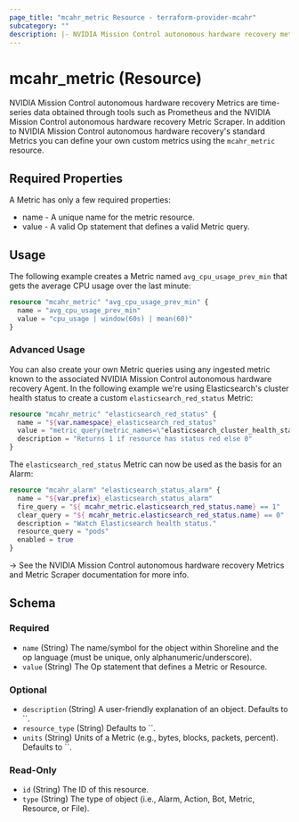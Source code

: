 ```yaml
---
page_title: "mcahr_metric Resource - terraform-provider-mcahr"
subcategory: ""
description: |- NVIDIA Mission Control autonomous hardware recovery metric. A periodic measurement of a system property.
---
```


# mcahr_metric (Resource)

NVIDIA Mission Control autonomous hardware recovery Metrics are time-series data obtained through tools such as Prometheus
and the NVIDIA Mission Control autonomous hardware recovery Metric Scraper. In addition to
NVIDIA Mission Control autonomous hardware recovery's standard Metrics you can define your own custom metrics using the `mcahr_metric`
resource.

## Required Properties

A Metric has only a few required properties:

- name - A unique name for the metric resource.
- value - A valid Op statement that defines a valid Metric query.

## Usage

The following example creates a Metric named `avg_cpu_usage_prev_min` that gets the average CPU usage over
the last minute:

```tf
resource "mcahr_metric" "avg_cpu_usage_prev_min" {
  name = "avg_cpu_usage_prev_min"
  value = "cpu_usage | window(60s) | mean(60)"
}
```

### Advanced Usage

You can also create your own Metric queries using any ingested metric known to the
associated NVIDIA Mission Control autonomous hardware recovery Agent. In the following example we're using Elasticsearch's cluster health status to
create a custom `elasticsearch_red_status` Metric:

```tf
resource "mcahr_metric" "elasticsearch_red_status" {
  name = "${var.namespace}_elasticsearch_red_status"
  value = "metric_query(metric_names=\"elasticsearch_cluster_health_status\") | color=\"red\""
  description = "Returns 1 if resource has status red else 0"
}
```

The `elasticsearch_red_status` Metric can now be used as the basis for an Alarm:

```tf
resource "mcahr_alarm" "elasticsearch_status_alarm" {
  name = "${var.prefix}_elasticsearch_status_alarm"
  fire_query = "${ mcahr_metric.elasticsearch_red_status.name} == 1"
  clear_query = "${ mcahr_metric.elasticsearch_red_status.name} == 0"
  description = "Watch Elasticsearch health status."
  resource_query = "pods"
  enabled = true
}
```

-> See the NVIDIA Mission Control autonomous hardware recovery Metrics and Metric Scraper documentation
for more info.

<!-- schema generated by tfplugindocs -->
## Schema

### Required

- `name` (String) The name/symbol for the object within Shoreline and the op language (must be unique, only alphanumeric/underscore).
- `value` (String) The Op statement that defines a Metric or Resource.

### Optional

- `description` (String) A user-friendly explanation of an object. Defaults to ``.
- `resource_type` (String) Defaults to ``.
- `units` (String) Units of a Metric (e.g., bytes, blocks, packets, percent). Defaults to ``.

### Read-Only

- `id` (String) The ID of this resource.
- `type` (String) The type of object (i.e., Alarm, Action, Bot, Metric, Resource, or File).


